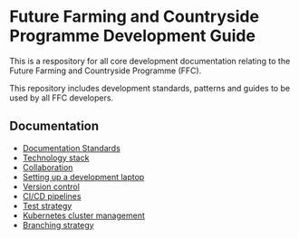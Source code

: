 # Future Farming and Countryside Programme Development Guide
This is a respository for all core development documentation relating to the Future Farming and Countryside Programme (FFC).

This repository includes development standards, patterns and guides to be used by all FFC developers.

## Documentation
- [Documentation Standards](docs/documentation-standards.md)
- [Technology stack](docs/technology-stack.md)
- [Collaboration](docs/collaboration.md)
- [Setting up a development laptop](docs/developer-laptop-setup/index.md)
- [Version control](docs/version-control.md)
- [CI/CD pipelines](docs/cicd.md)
- [Test strategy](docs/test-strategy.md)
- [Kubernetes cluster management](docs/kubernetes-cluster-management/index.md)
- [Branching strategy](docs/branching-strategy.md)

